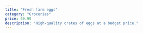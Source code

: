 ```yaml
---
title: "Fresh farm eggs"
category: "Groceries"
price: 49.99
description: "High-quality crates of eggs at a budget price."
---
```


